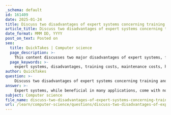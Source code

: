 ```yaml
---
_schema: default
id: 161409
date: 2025-01-24
title: Discuss two disadvantages of expert systems concerning training and costs.
article_title: Discuss two disadvantages of expert systems concerning training and costs.
date_format: MMM DD, YYYY
post_on_text: Posted on
seo:
  title: QuickTakes | Computer science
  page_description: >-
    This content discusses two major disadvantages of expert systems, focusing on the high initial costs and the ongoing training and maintenance costs that can hinder their adoption and practicality for organizations.
  page_keywords: >-
    expert systems, disadvantages, training costs, maintenance costs, high initial costs, financial burden, knowledge acquisition, knowledge base, return on investment, ongoing updates
author: QuickTakes
question: >-
    Discuss two disadvantages of expert systems concerning training and costs.
answer: >-
    Expert systems, while beneficial in many applications, come with notable disadvantages, particularly concerning training and costs. Here are two key disadvantages related to these aspects:\n\n1. **High Initial Costs**: Implementing an expert system can be financially burdensome, especially for smaller organizations. The initial investment often includes expenses for new hardware, software, and the development of the knowledge base. Additionally, businesses may need to hire human experts to assist in knowledge acquisition, which further escalates costs. This high upfront expenditure can deter organizations from adopting expert systems, particularly if they are uncertain about the return on investment.\n\n2. **Ongoing Training and Maintenance Costs**: Beyond the initial setup, expert systems require continuous updates and maintenance to remain effective. This includes costs associated with training personnel to use the system effectively and ensuring that the knowledge base is kept current with the latest information and practices. As the domain knowledge evolves, the system must be updated, which can involve significant time and financial resources. This ongoing commitment can strain budgets and resources, particularly in dynamic fields where knowledge changes rapidly.\n\nThese disadvantages highlight the financial and resource-intensive nature of expert systems, which can limit their accessibility and practicality for some organizations.
subject: Computer science
file_name: discuss-two-disadvantages-of-expert-systems-concerning-training-and-costs.md
url: /learn/computer-science/questions/discuss-two-disadvantages-of-expert-systems-concerning-training-and-costs
---
```


&nbsp;